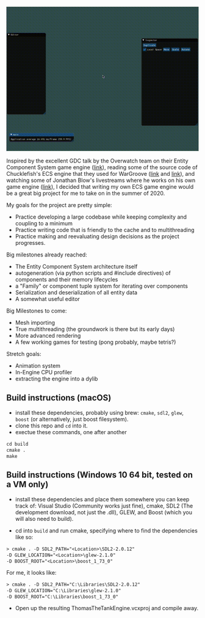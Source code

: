 ![Demo of ThomasTheTankEngine editor](./ThomasDemo.gif)

Inspired by the excellent GDC talk by the Overwatch team on their Entity Component System game engine ([link](https://youtu.be/W3aieHjyNvw)), 
reading some of the source code of Chucklefish's ECS engine that they used for WarGroove ([link](https://github.com/amzeratul/halley) and [link](https://wargroove.com/)),
and watching some of Jonathan Blow's livestreams where he works on his own game engine ([link](https://www.youtube.com/playlist?list=PLmV5I2fxaiCI9IAdFmGChKbIbenqRMi6Z)), I decided that writing my own ECS game engine would be a great big project for me to take on in the summer of 2020. 

My goals for the project are pretty simple:
- Practice developing a large codebase while keeping complexity and coupling to a minimum
- Practice writing code that is friendly to the cache and to multithreading
- Practice making and reevaluating design decisions as the project progresses. 

Big milestones already reached:
- The Entity Component System architecture itself
- autogeneration (via python scripts and #include directives) of components and their memory lifecycles
- a "Family" or component tuple system for iterating over components
- Serialization and deserialization of all entity data
- A somewhat useful editor

Big Milestones to come:
- Mesh importing
- True multithreading (the groundwork is there but its early days)
- More advanced rendering
- A few working games for testing (pong probably, maybe tetris?)

Stretch goals:
- Animation system
- In-Engine CPU profiler
- extracting the engine into a dylib 

## Build instructions (macOS)
- install these dependencies, probably using brew: `cmake`, `sdl2`, `glew`, `boost` (or alternatively, just boost filesystem). 
- clone this repo and `cd` into it. 
- exectue these commands, one after another
```
cd build
cmake .
make
``` 

## Build instructions (Windows 10 64 bit, tested on a VM only)
- install these dependencies and place them somewhere you can keep track of: Visual Studio (Community works just fine), cmake, SDL2 (The development download, not just the .dll), GLEW, and Boost (which you will also need to build). 

- cd into `build` and run cmake, specifying where to find the dependencies like so:
```
> cmake . -D SDL2_PATH="<Location>\SDL2-2.0.12" 
-D GLEW_LOCATION="<Location>\glew-2.1.0" 
-D BOOST_ROOT="<Location>\boost_1_73_0"
```
For me, it looks like:
```
> cmake . -D SDL2_PATH="C:\Libraries\SDL2-2.0.12" 
-D GLEW_LOCATION="C:\Libraries\glew-2.1.0" 
-D BOOST_ROOT="C:\Libraries\boost_1_73_0"
```

- Open up the resulting ThomasTheTankEngine.vcxproj and compile away. 